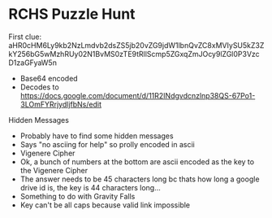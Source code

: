 # RCHS Puzzle Hunt

First clue: aHR0cHM6Ly9kb2NzLmdvb2dsZS5jb20vZG9jdW1lbnQvZC8xMVIySU5kZ3ZkY256bG5wMzhRUy02N1BvMS0zTE9tRllScmp5ZGxqZmJOcy9lZGl0P3VzcD1zaGFyaW5n
- Base64 encoded
- Decodes to https://docs.google.com/document/d/11R2INdgvdcnzlnp38QS-67Po1-3LOmFYRrjydljfbNs/edit

Hidden Messages
- Probably have to find some hidden messages
- Says "no asciing for help" so prolly encoded in ascii
- Vigenere Cipher
- Ok, a bunch of numbers at the bottom are ascii encoded as the key to the
  Vigenere Cipher
- The answer needs to be 45 characters long bc thats how long a google drive id
  is, the key is 44 characters long...
- Something to do with Gravity Falls
- Key can't be all caps because valid link impossible

